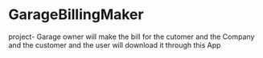 # GarageBillingMaker
 project- Garage owner will make the bill for the cutomer and the Company and the customer and the user will download it through this App
